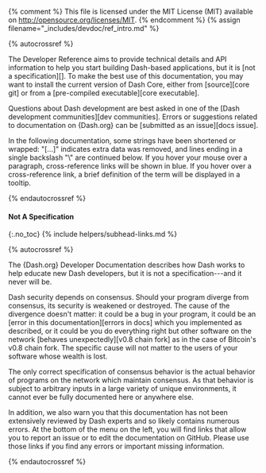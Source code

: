 {% comment %}
This file is licensed under the MIT License (MIT) available on
http://opensource.org/licenses/MIT.
{% endcomment %}
{% assign filename="_includes/devdoc/ref_intro.md" %}

{% autocrossref %}

The Developer Reference aims to provide technical details and API information
to help you start building Dash-based applications, but it is [not a
specification][]. To make the best use of
this documentation, you may want to install the current version of Dash
Core, either from [source][core git] or from a [pre-compiled executable][core executable].

Questions about Dash development are best asked in one of the
[Dash development communities][dev communities].
Errors or suggestions related to
documentation on {Dash.org} can be [submitted as an issue][docs issue].

In the following documentation, some strings have been shortened or wrapped: "[...]"
indicates extra data was removed, and lines ending in a single backslash "\\"
are continued below. If you hover your mouse over a paragraph, cross-reference
links will be shown in blue.  If you hover over a cross-reference link, a brief
definition of the term will be displayed in a tooltip.

{% endautocrossref %}

#### Not A Specification
{:.no_toc}
{% include helpers/subhead-links.md %}

{% autocrossref %}

The {Dash.org} Developer Documentation describes how Dash works to
help educate new Dash developers, but it is not a specification---and
it never will be.

Dash security depends on consensus. Should your program diverge from
consensus, its security is weakened or destroyed. The cause of the
divergence doesn't matter: it could be a bug in your program, it could
be an [error in this documentation][errors in docs] which you
implemented as described, or it could be you do everything right but
other software on the network [behaves unexpectedly][v0.8 chain
fork] as in the case of Bitcoin's v0.8 chain fork. The specific cause
will not matter to the users of your software whose wealth is lost.

The only correct specification of consensus behavior is the actual
behavior of programs on the network which maintain consensus. As that
behavior is subject to arbitrary inputs<!--noref--> in a large variety
of unique environments, it cannot ever be fully documented here or
anywhere else.

<!--Is this true for Dash???
However, the Bitcoin Core developers are working on making their
consensus code portable so other implementations can use it. Bitcoin
Core 0.10.0 will provide `libbitcoinconsensus`, a first attempt at
exporting some consensus code. Future versions of Bitcoin Core will
likely provide consensus code that is more complete, more portable, and
more consistent in diverse environments.
-->
In addition, we also warn you that this documentation has not been
extensively reviewed by Dash experts and so likely contains numerous
errors. At the bottom of the menu on the left, you will find links that
allow you to report an issue or to edit the documentation on GitHub.
Please use those links if you find any errors or important missing
information.

{% endautocrossref %}
